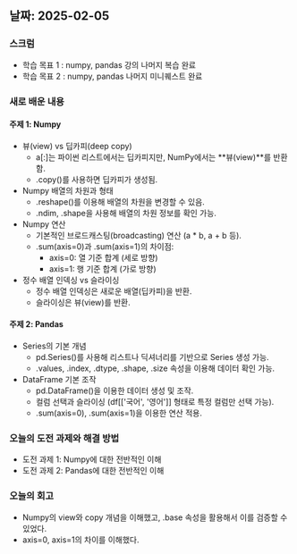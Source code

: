 ## 날짜: 2025-02-05

### 스크럼
- 학습 목표 1 : numpy, pandas 강의 나머지 복습 완료
- 학습 목표 2 : numpy, pandas 나머지 미니퀘스트 완료

### 새로 배운 내용
#### 주제 1: Numpy
- 뷰(view) vs 딥카피(deep copy)
    - a[:]는 파이썬 리스트에서는 딥카피지만, NumPy에서는 **뷰(view)**를 반환함.
    - .copy()를 사용하면 딥카피가 생성됨.
- Numpy 배열의 차원과 형태
    - .reshape()를 이용해 배열의 차원을 변경할 수 있음.
    - .ndim, .shape을 사용해 배열의 차원 정보를 확인 가능.
- Numpy 연산
    - 기본적인 브로드캐스팅(broadcasting) 연산 (a * b, a + b 등).
    - .sum(axis=0)과 .sum(axis=1)의 차이점:
        - axis=0: 열 기준 합계 (세로 방향)
        - axis=1: 행 기준 합계 (가로 방향)
- 정수 배열 인덱싱 vs 슬라이싱
    - 정수 배열 인덱싱은 새로운 배열(딥카피)을 반환.
    - 슬라이싱은 뷰(view)를 반환.

#### 주제 2: Pandas
- Series의 기본 개념
    - pd.Series()를 사용해 리스트나 딕셔너리를 기반으로 Series 생성 가능.
    - .values, .index, .dtype, .shape, .size 속성을 이용해 데이터 확인 가능.
- DataFrame 기본 조작
    - pd.DataFrame()을 이용한 데이터 생성 및 조작.
    - 컬럼 선택과 슬라이싱 (df[['국어', '영어']] 형태로 특정 컬럼만 선택 가능).
    - .sum(axis=0), .sum(axis=1)을 이용한 연산 적용.

### 오늘의 도전 과제와 해결 방법
- 도전 과제 1: Numpy에 대한 전반적인 이해
- 도전 과제 2: Pandas에 대한 전반적인 이해

### 오늘의 회고
- Numpy의 view와 copy 개념을 이해했고, .base 속성을 활용해서 이를 검증할 수 있었다.
- axis=0, axis=1의 차이를 이해했다.

